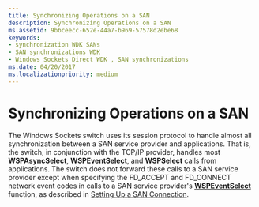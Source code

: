 ```yaml
---
title: Synchronizing Operations on a SAN
description: Synchronizing Operations on a SAN
ms.assetid: 9bbceecc-652e-44a7-b969-57578d2ebe68
keywords:
- synchronization WDK SANs
- SAN synchronizations WDK
- Windows Sockets Direct WDK , SAN synchronizations
ms.date: 04/20/2017
ms.localizationpriority: medium
---
```


# Synchronizing Operations on a SAN





The Windows Sockets switch uses its session protocol to handle almost all synchronization between a SAN service provider and applications. That is, the switch, in conjunction with the TCP/IP provider, handles most **WSPAsyncSelect**, **WSPEventSelect**, and **WSPSelect** calls from applications. The switch does not forward these calls to a SAN service provider except when specifying the FD\_ACCEPT and FD\_CONNECT network event codes in calls to a SAN service provider's [**WSPEventSelect**](/previous-versions/windows/hardware/network/ff566287(v=vs.85)) function, as described in [Setting Up a SAN Connection](setting-up-a-san-connection.md).

 


